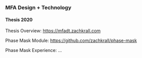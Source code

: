 ### MFA Design + Technology
#### Thesis 2020

Thesis Overview: https://mfadt.zachkrall.com

Phase Mask Module: https://github.com/zachkrall/phase-mask

Phase Mask Experience: ...
